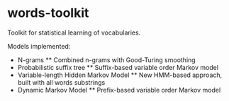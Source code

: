 words-toolkit
=============

Toolkit for statistical learning of vocabularies.

Models implemented:

* N-grams
** Combined n-grams with Good-Turing smoothing
* Probabilistic suffix tree
** Suffix-based variable order Markov model
* Variable-length Hidden Markov Model
** New HMM-based approach, built with all words substrings
* Dynamic Markov Model
** Prefix-based variable order Markov model
